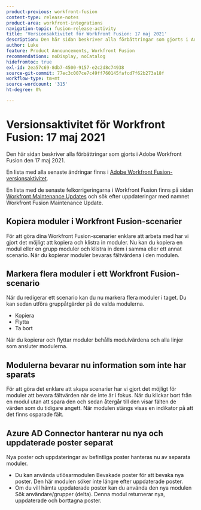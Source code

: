 ```yaml
---
product-previous: workfront-fusion
content-type: release-notes
product-area: workfront-integrations
navigation-topic: fusion-release-activity
title: 'Versionsaktivitet för Workfront Fusion: 17 maj 2021'
description: Den här sidan beskriver alla förbättringar som gjorts i Adobe Workfront Fusion den 17 maj 2021.
author: Luke
feature: Product Announcements, Workfront Fusion
recommendations: noDisplay, noCatalog
hidefromtoc: true
exl-id: 2ea57c69-8db7-4500-9157-e2c2d8c74938
source-git-commit: 77ec3c007ce7c49ff760145fafcd7f62b273a18f
workflow-type: tm+mt
source-wordcount: '315'
ht-degree: 0%

---
```


# Versionsaktivitet för Workfront Fusion: 17 maj 2021

Den här sidan beskriver alla förbättringar som gjorts i Adobe Workfront Fusion den 17 maj 2021.

En lista med alla senaste ändringar finns i [Adobe Workfront Fusion-versionsaktivitet](/help/workfront-fusion/fusion-product-releases/fusion-release-activity.md).

En lista med de senaste felkorrigeringarna i Workfront Fusion finns på sidan [Workfront Maintenance Updates](https://experienceleague.adobe.com/docs/workfront-known-issues/releases/current-updates.html?lang=sv-SE) och sök efter uppdateringar med namnet Workfront Fusion Maintenance Update.

## Kopiera moduler i Workfront Fusion-scenarier

För att göra dina Workfront Fusion-scenarier enklare att arbeta med har vi gjort det möjligt att kopiera och klistra in moduler. Nu kan du kopiera en modul eller en grupp moduler och klistra in dem i samma eller ett annat scenario. När du kopierar moduler bevaras fältvärdena i den modulen.


## Markera flera moduler i ett Workfront Fusion-scenario

När du redigerar ett scenario kan du nu markera flera moduler i taget. Du kan sedan utföra gruppåtgärder på de valda modulerna.

* Kopiera
* Flytta
* Ta bort

När du kopierar och flyttar moduler behålls modulvärdena och alla linjer som ansluter modulerna.


## Modulerna bevarar nu information som inte har sparats

För att göra det enklare att skapa scenarier har vi gjort det möjligt för moduler att bevara fältvärden när de inte är i fokus. När du klickar bort från en modul utan att spara den och sedan återgår till den visar fälten de värden som du tidigare angett. När modulen stängs visas en indikator på att det finns osparade fält.

## Azure AD Connector hanterar nu nya och uppdaterade poster separat

Nya poster och uppdateringar av befintliga poster hanteras nu av separata moduler.

* Du kan använda utlösarmodulen Bevakade poster för att bevaka nya poster. Den här modulen söker inte längre efter uppdaterade poster.
* Om du vill hämta uppdaterade poster kan du använda den nya modulen Sök användare/grupper (delta). Denna modul returnerar nya, uppdaterade och borttagna poster.
